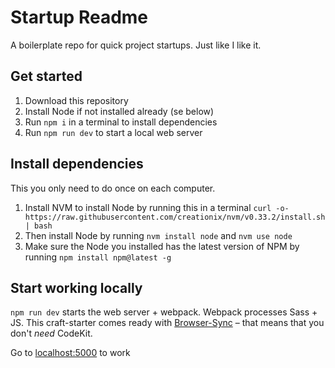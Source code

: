 # Startup Readme
A boilerplate repo for quick project startups. Just like I like it.

## Get started
1. Download this repository
2. Install Node if not installed already (se below)
5. Run `npm i` in a terminal to install dependencies
6. Run `npm run dev` to start a local web server

## Install dependencies
This you only need to do once on each computer.
1. Install NVM to install Node by running this in a terminal `curl -o- https://raw.githubusercontent.com/creationix/nvm/v0.33.2/install.sh | bash`
2. Then install Node by running `nvm install node` and `nvm use node`
3. Make sure the Node you installed has the latest version of NPM by running `npm install npm@latest -g`

## Start working locally
`npm run dev` starts the web server + webpack. Webpack processes Sass + JS. This craft-starter comes ready with [Browser-Sync](http://www.browsersync.io/) – that means that you don't *need* CodeKit.

Go to [localhost:5000](http://localhost:5000/) to work
